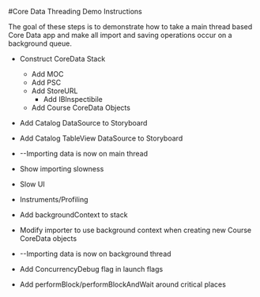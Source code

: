 
#Core Data Threading Demo Instructions

The goal of these steps is to demonstrate how to take a main thread based Core Data app and make all import and saving operations occur on a background queue.

* Construct CoreData Stack

	* Add MOC
	* Add PSC
	* Add StoreURL
		- Add IBInspectibile
	* Add Course CoreData Objects

* Add Catalog DataSource to Storyboard
* Add Catalog TableView DataSource to Storyboard


* --Importing data is now on main thread
* Show importing slowness
 * Slow UI
 * Instruments/Profiling
* Add backgroundContext to stack
* Modify importer to use background context when creating new Course CoreData objects
* --Importing data is now on background thread
* Add ConcurrencyDebug flag in launch flags
* Add performBlock/performBlockAndWait around critical places


